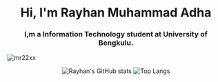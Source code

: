 <h1 align="center">Hi, I'm Rayhan Muhammad Adha</h1>
<h3 align="center">I,m a Information Technology student at University of Bengkulu.</h3>

<p align="left"> <img src="https://komarev.com/ghpvc/?username=mr22xx&label=Profile%20views&color=0e75b6&style=flat" alt="mr22xx" /> </p>

<center>
  
![Rayhan's GitHub stats](https://github-readme-stats.vercel.app/api?username=Mr22XX&show_icons=true&theme=radical)
![Top Langs](https://github-readme-stats.vercel.app/api/top-langs/?username=Mr22XX&hide_progress=true&theme=radical)
</center>
  






